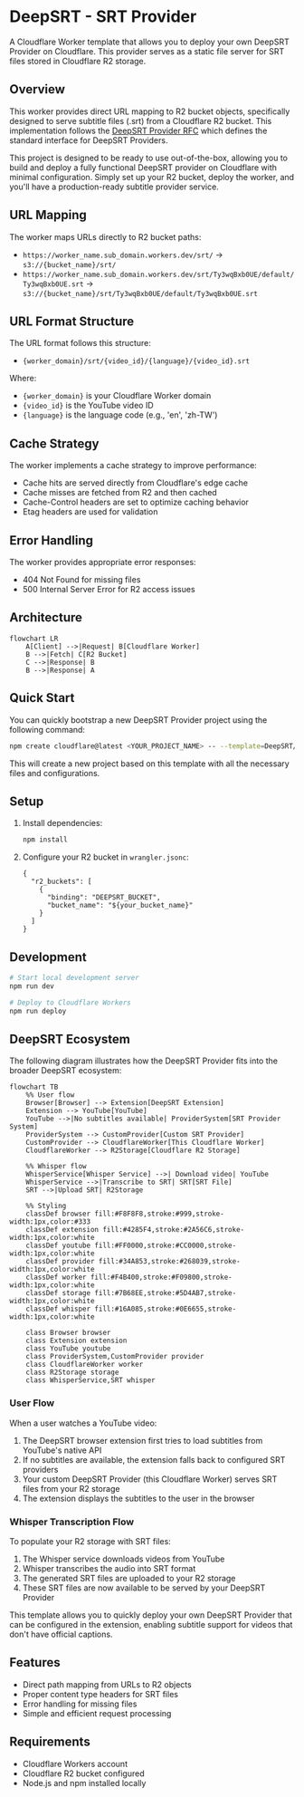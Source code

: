 # DeepSRT - SRT Provider

A Cloudflare Worker template that allows you to deploy your own DeepSRT Provider on Cloudflare. This provider serves as a static file server for SRT files stored in Cloudflare R2 storage.

## Overview

This worker provides direct URL mapping to R2 bucket objects, specifically designed to serve subtitle files (.srt) from a Cloudflare R2 bucket. This implementation follows the [DeepSRT Provider RFC](https://github.com/DeepSRT/roadmap/issues/15) which defines the standard interface for DeepSRT Providers.

This project is designed to be ready to use out-of-the-box, allowing you to build and deploy a fully functional DeepSRT provider on Cloudflare with minimal configuration. Simply set up your R2 bucket, deploy the worker, and you'll have a production-ready subtitle provider service.

## URL Mapping

The worker maps URLs directly to R2 bucket paths:

- `https://worker_name.sub_domain.workers.dev/srt/` → `s3://{bucket_name}/srt/`
- `https://worker_name.sub_domain.workers.dev/srt/Ty3wqBxb0UE/default/Ty3wqBxb0UE.srt` → `s3://{bucket_name}/srt/Ty3wqBxb0UE/default/Ty3wqBxb0UE.srt`

## URL Format Structure

The URL format follows this structure:

- `{worker_domain}/srt/{video_id}/{language}/{video_id}.srt`

Where:

- `{worker_domain}` is your Cloudflare Worker domain
- `{video_id}` is the YouTube video ID
- `{language}` is the language code (e.g., 'en', 'zh-TW')

## Cache Strategy

The worker implements a cache strategy to improve performance:

- Cache hits are served directly from Cloudflare's edge cache
- Cache misses are fetched from R2 and then cached
- Cache-Control headers are set to optimize caching behavior
- Etag headers are used for validation

## Error Handling

The worker provides appropriate error responses:

- 404 Not Found for missing files
- 500 Internal Server Error for R2 access issues

## Architecture

```mermaid
flowchart LR
    A[Client] -->|Request| B[Cloudflare Worker]
    B -->|Fetch| C[R2 Bucket]
    C -->|Response| B
    B -->|Response| A
```

## Quick Start

You can quickly bootstrap a new DeepSRT Provider project using the following command:

```bash
npm create cloudflare@latest <YOUR_PROJECT_NAME> -- --template=DeepSRT/deepsrt-provider
```

This will create a new project based on this template with all the necessary files and configurations.

## Setup

1. Install dependencies:

   ```bash
   npm install
   ```

2. Configure your R2 bucket in `wrangler.jsonc`:

   ```jsonc
   {
     "r2_buckets": [
       {
         "binding": "DEEPSRT_BUCKET",
         "bucket_name": "${your_bucket_name}"
       }
     ]
   }
   ```

## Development

```bash
# Start local development server
npm run dev

# Deploy to Cloudflare Workers
npm run deploy
```

## DeepSRT Ecosystem

The following diagram illustrates how the DeepSRT Provider fits into the broader DeepSRT ecosystem:

```mermaid
flowchart TB
    %% User flow
    Browser[Browser] --> Extension[DeepSRT Extension]
    Extension --> YouTube[YouTube]
    YouTube -->|No subtitles available| ProviderSystem[SRT Provider System]
    ProviderSystem --> CustomProvider[Custom SRT Provider]
    CustomProvider --> CloudflareWorker[This Cloudflare Worker]
    CloudflareWorker --> R2Storage[Cloudflare R2 Storage]
    
    %% Whisper flow
    WhisperService[Whisper Service] -->| Download video| YouTube
    WhisperService -->|Transcribe to SRT| SRT[SRT File]
    SRT -->|Upload SRT| R2Storage
    
    %% Styling
    classDef browser fill:#F8F8F8,stroke:#999,stroke-width:1px,color:#333
    classDef extension fill:#4285F4,stroke:#2A56C6,stroke-width:1px,color:white
    classDef youtube fill:#FF0000,stroke:#CC0000,stroke-width:1px,color:white
    classDef provider fill:#34A853,stroke:#268039,stroke-width:1px,color:white
    classDef worker fill:#F4B400,stroke:#F09800,stroke-width:1px,color:white
    classDef storage fill:#7B68EE,stroke:#5D4AB7,stroke-width:1px,color:white
    classDef whisper fill:#16A085,stroke:#0E6655,stroke-width:1px,color:white
    
    class Browser browser
    class Extension extension
    class YouTube youtube
    class ProviderSystem,CustomProvider provider
    class CloudflareWorker worker
    class R2Storage storage
    class WhisperService,SRT whisper
```

### User Flow

When a user watches a YouTube video:

1. The DeepSRT browser extension first tries to load subtitles from YouTube's native API
2. If no subtitles are available, the extension falls back to configured SRT providers
3. Your custom DeepSRT Provider (this Cloudflare Worker) serves SRT files from your R2 storage
4. The extension displays the subtitles to the user in the browser

### Whisper Transcription Flow

To populate your R2 storage with SRT files:

1. The Whisper service downloads videos from YouTube
2. Whisper transcribes the audio into SRT format
3. The generated SRT files are uploaded to your R2 storage
4. These SRT files are now available to be served by your DeepSRT Provider

This template allows you to quickly deploy your own DeepSRT Provider that can be configured in the extension, enabling subtitle support for videos that don't have official captions.

## Features

- Direct path mapping from URLs to R2 objects
- Proper content type headers for SRT files
- Error handling for missing files
- Simple and efficient request processing

## Requirements

- Cloudflare Workers account
- Cloudflare R2 bucket configured
- Node.js and npm installed locally

